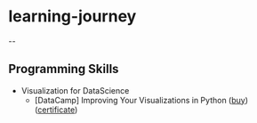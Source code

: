 # learning-journey
--

## Programming Skills
- Visualization for DataScience
  - [DataCamp] Improving Your Visualizations in Python ([buy](https://www.datacamp.com/courses/improving-your-data-visualizations-in-python))([certificate](https://www.datacamp.com/statement-of-accomplishment/course/27cd42680aa2009e96d3e3d897a9031067aefd55))
 
